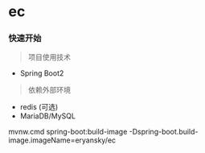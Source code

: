 # ec

### 快速开始
> 项目使用技术
- Spring Boot2
> 依赖外部环境
- redis (可选)
- MariaDB/MySQL


mvnw.cmd spring-boot:build-image -Dspring-boot.build-image.imageName=eryansky/ec
